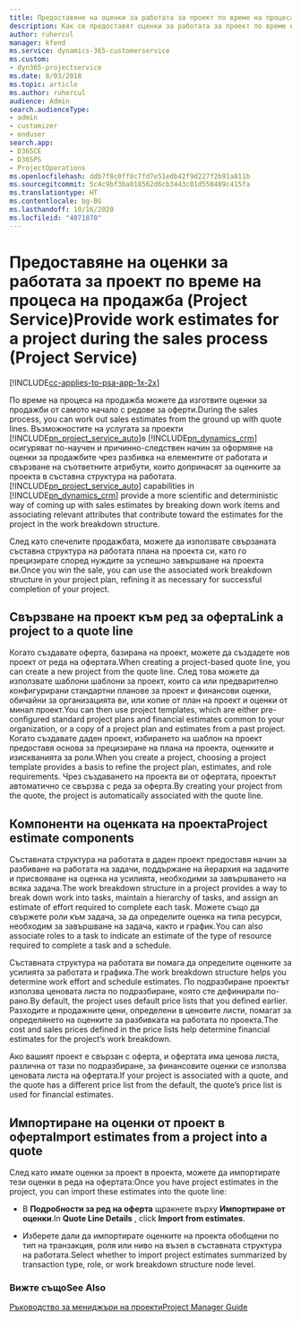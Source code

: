 ```yaml
---
title: Предоставяне на оценки за работата за проект по време на процеса на продажба
description: Как се предоставят оценки за работата за проект по време на процеса на продажба в Project Service
author: ruhercul
manager: kfend
ms.service: dynamics-365-customerservice
ms.custom:
- dyn365-projectservice
ms.date: 8/03/2018
ms.topic: article
ms.author: ruhercul
audience: Admin
search.audienceType:
- admin
- customizer
- enduser
search.app:
- D365CE
- D365PS
- ProjectOperations
ms.openlocfilehash: ddb7f8c0ff8c7fd7e51edb42f9d227f2b91a811b
ms.sourcegitcommit: 5c4c9bf3ba018562d6cb3443c01d550489c415fa
ms.translationtype: HT
ms.contentlocale: bg-BG
ms.lasthandoff: 10/16/2020
ms.locfileid: "4071870"
---
```

# <a name="provide-work-estimates-for-a-project-during-the-sales-process-project-service"></a><span data-ttu-id="ae5df-103">Предоставяне на оценки за работата за проект по време на процеса на продажба (Project Service)</span><span class="sxs-lookup"><span data-stu-id="ae5df-103">Provide work estimates for a project during the sales process (Project Service)</span></span>

[!INCLUDE[cc-applies-to-psa-app-1x-2x](../includes/cc-applies-to-psa-app-1x-2x.md)]

<span data-ttu-id="ae5df-104">По време на процеса на продажба можете да изготвите оценки за продажби от самото начало с редове за оферти.</span><span class="sxs-lookup"><span data-stu-id="ae5df-104">During the sales process, you can work out sales estimates from the ground up with quote lines.</span></span> <span data-ttu-id="ae5df-105">Възможностите на услугата за проекти [!INCLUDE[pn_project_service_auto](../includes/pn-project-service-auto.md)]в [!INCLUDE[pn_dynamics_crm](../includes/pn-dynamics-crm.md)] осигуряват по-научен и причинно-следствен начин за оформяне на оценки за продажбите чрез разбивка на елементите от работата и свързване на съответните атрибути, които допринасят за оценките за проекта в съставна структура на работата.</span><span class="sxs-lookup"><span data-stu-id="ae5df-105">[!INCLUDE[pn_project_service_auto](../includes/pn-project-service-auto.md)] capabilities in [!INCLUDE[pn_dynamics_crm](../includes/pn-dynamics-crm.md)] provide a more scientific and deterministic way of coming up with sales estimates by breaking down work items and associating relevant attributes that contribute toward the estimates for the project in the work breakdown structure.</span></span>  
  
 <span data-ttu-id="ae5df-106">След като спечелите продажбата, можете да използвате свързаната съставна структура на работата плана на проекта си, като го прецизирате според нуждите за успешно завършване на проекта ви.</span><span class="sxs-lookup"><span data-stu-id="ae5df-106">Once you win the sale, you can use the associated work breakdown structure in your project plan, refining it as necessary for successful completion of your project.</span></span>  
  
## <a name="link-a-project-to-a-quote-line"></a><span data-ttu-id="ae5df-107">Свързване на проект към ред за оферта</span><span class="sxs-lookup"><span data-stu-id="ae5df-107">Link a project to a quote line</span></span>  
 <span data-ttu-id="ae5df-108">Когато създавате оферта, базирана на проект, можете да създадете нов проект от реда на офертата.</span><span class="sxs-lookup"><span data-stu-id="ae5df-108">When creating a project-based quote line, you can create a new project from the quote line.</span></span> <span data-ttu-id="ae5df-109">След това можете да използвате шаблони шаблони за проект, които са или предварително конфигурирани стандартни планове за проект и финансови оценки, обичайни за организацията ви, или копие от план на проект и оценки от минал проект.</span><span class="sxs-lookup"><span data-stu-id="ae5df-109">You can then use project templates, which are either pre-configured standard project plans and financial estimates common to your organization, or a copy of a project plan and estimates from a past project.</span></span> <span data-ttu-id="ae5df-110">Когато създавате даден проект, избирането на шаблон на проект предоставя основа за прецизиране на плана на проекта, оценките и изискванията за роли.</span><span class="sxs-lookup"><span data-stu-id="ae5df-110">When you create a project, choosing a project template provides a basis to refine the project plan, estimates, and role requirements.</span></span> <span data-ttu-id="ae5df-111">Чрез създаването на проекта ви от офертата, проектът автоматично се свързва с реда за оферта.</span><span class="sxs-lookup"><span data-stu-id="ae5df-111">By creating your project from the quote, the project is automatically associated with the quote line.</span></span>  
  
## <a name="project-estimate-components"></a><span data-ttu-id="ae5df-112">Компоненти на оценката на проекта</span><span class="sxs-lookup"><span data-stu-id="ae5df-112">Project estimate components</span></span>  
 <span data-ttu-id="ae5df-113">Съставната структура на работата в даден проект предоставя начин за разбиване на работата на задачи, поддържане на йерархия на задачите и присвояване на оценка на усилията, необходими за завършването на всяка задача.</span><span class="sxs-lookup"><span data-stu-id="ae5df-113">The work breakdown structure in a project provides a way to break down work into tasks, maintain a hierarchy of tasks, and assign an estimate of effort required to complete each task.</span></span> <span data-ttu-id="ae5df-114">Можете също да свържете роли към задача, за да определите оценка на типа ресурси, необходим за завършване на задача, както и график.</span><span class="sxs-lookup"><span data-stu-id="ae5df-114">You can also associate roles to a task to indicate an estimate of the type of resource required to complete a task and a schedule.</span></span>  
  
 <span data-ttu-id="ae5df-115">Съставната структура на работата ви помага да определите оценките за усилията за работата и графика.</span><span class="sxs-lookup"><span data-stu-id="ae5df-115">The work breakdown structure helps you determine work effort and schedule estimates.</span></span> <span data-ttu-id="ae5df-116">По подразбиране проектът използва ценовата листа по подразбиране, която сте дефинирали по-рано.</span><span class="sxs-lookup"><span data-stu-id="ae5df-116">By default, the project uses default price lists that you defined earlier.</span></span> <span data-ttu-id="ae5df-117">Разходите и продажните цени, определени в ценовите листи, помагат за определянето на оценките за разбивката на работата по проекта.</span><span class="sxs-lookup"><span data-stu-id="ae5df-117">The cost and sales prices defined in the price lists help determine financial estimates for the project’s work breakdown.</span></span>  
  
 <span data-ttu-id="ae5df-118">Ако вашият проект е свързан с оферта, и офертата има ценова листа, различна от тази по подразбиране, за финансовите оценки се използва ценовата листа на офертата.</span><span class="sxs-lookup"><span data-stu-id="ae5df-118">If your project is associated with a quote, and the quote has a different price list from the default, the quote’s price list is used for financial estimates.</span></span>  
  
## <a name="import-estimates-from-a-project-into-a-quote"></a><span data-ttu-id="ae5df-119">Импортиране на оценки от проект в оферта</span><span class="sxs-lookup"><span data-stu-id="ae5df-119">Import estimates from a project into a quote</span></span>  
 <span data-ttu-id="ae5df-120">След като имате оценки за проект в проекта, можете да импортирате тези оценки в реда на офертата:</span><span class="sxs-lookup"><span data-stu-id="ae5df-120">Once you have project estimates in the project, you can import these estimates into the quote line:</span></span>  
  
-   <span data-ttu-id="ae5df-121">В **Подробности за ред на оферта** щракнете върху **Импортиране от оценки**.</span><span class="sxs-lookup"><span data-stu-id="ae5df-121">In **Quote Line Details** , click **Import from estimates**.</span></span> 

-   <span data-ttu-id="ae5df-122">Изберете дали да импортирате оценките на проекта обобщени по тип на транзакция, роля или ниво на възел в съставната структура на работата.</span><span class="sxs-lookup"><span data-stu-id="ae5df-122">Select whether to import project estimates summarized by transaction type, role, or work breakdown structure node level.</span></span>  
  
### <a name="see-also"></a><span data-ttu-id="ae5df-123">Вижте също</span><span class="sxs-lookup"><span data-stu-id="ae5df-123">See Also</span></span>  
 [<span data-ttu-id="ae5df-124">Ръководство за мениджъри на проекти</span><span class="sxs-lookup"><span data-stu-id="ae5df-124">Project Manager Guide</span></span>](../psa/project-manager-guide.md)
